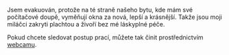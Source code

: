 <!-- dcterms:identifier = riderweblog#89 -->
<!-- dcterms:title = Evakuace! -->
<!-- np9:categoryId = 2 -->
<!-- x4w:category = Lidé a jiná zvěř -->
<!-- np9:authorId = 1 -->
<!-- np9:authorEmail = michal.valasek@altairis.cz -->
<!-- dcterms:creator = Michal Altair Valášek -->
<!-- dcterms:created = 2003-09-15T09:10:18+02:00 -->
<!-- dcterms:dateAccepted = 2003-09-15T09:10:18+02:00 -->

Jsem evakuován, protože na té straně našeho bytu, kde mám své počítačové doupě, vyměňují okna za nová, lepší a krásnější. Takže jsou moji miláčci zakryti plachtou a živoří bez mé láskyplné péče.

Pokud chcete sledovat postup prací, můžete tak činit prostřednictvím [webcamu](http://webcam.rider.cz).